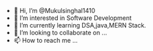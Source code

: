 - 👋 Hi, I’m @Mukulsinghal1410
- 👀 I’m interested in Software Development
- 🌱 I’m currently learning DSA,java,MERN Stack.
- 💞️ I’m looking to collaborate on ...
- 📫 How to reach me ...

<!---
Mukulsinghal1410/Mukulsinghal1410 is a ✨ special ✨ repository because its `README.md` (this file) appears on your GitHub profile.
You can click the Preview link to take a look at your changes.
--->
